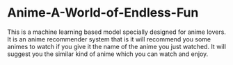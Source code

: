 # Anime-A-World-of-Endless-Fun

This is a machine learning based model specially designed for anime lovers. 
It is an anime recommender system that is it will recommend you some animes to watch if you give it the name of the anime you just watched.
It will suggest you the similar kind of anime which you can watch and enjoy.
